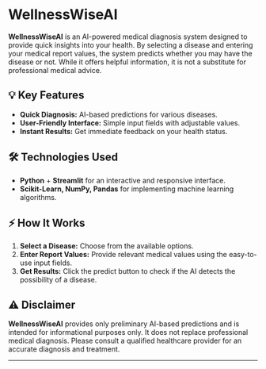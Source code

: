 <h1>WellnessWiseAI</h1>

<p><strong>WellnessWiseAI</strong> is an AI-powered medical diagnosis system designed to provide quick insights into your health. By selecting a disease and entering your medical report values, the system predicts whether you may have the disease or not. While it offers helpful information, it is not a substitute for professional medical advice.</p>

<h2>💡 Key Features</h2>
<ul>
  <li><strong>Quick Diagnosis:</strong> AI-based predictions for various diseases.</li>
  <li><strong>User-Friendly Interface:</strong> Simple input fields with adjustable values.</li>
  <li><strong>Instant Results:</strong> Get immediate feedback on your health status.</li>
</ul>

<h2>🛠️ Technologies Used</h2>
<ul>
  <li><strong>Python</strong> + <strong>Streamlit</strong> for an interactive and responsive interface.</li>
  <li><strong>Scikit-Learn, NumPy, Pandas</strong> for implementing machine learning algorithms.</li>
</ul>

<h2>⚡ How It Works</h2>
<ol>
  <li><strong>Select a Disease:</strong> Choose from the available options.</li>
  <li><strong>Enter Report Values:</strong> Provide relevant medical values using the easy-to-use input fields.</li>
  <li><strong>Get Results:</strong> Click the predict button to check if the AI detects the possibility of a disease.</li>
</ol>

<h2>⚠️ Disclaimer</h2>
<p><strong>WellnessWiseAI</strong> provides only preliminary AI-based predictions and is intended for informational purposes only. It does not replace professional medical diagnosis. Please consult a qualified healthcare provider for an accurate diagnosis and treatment.</p>

<hr>

